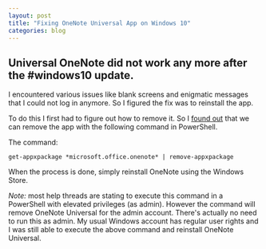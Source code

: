 ```yaml
---
layout: post
title: "Fixing OneNote Universal App on Windows 10"
categories: blog
---
```


## Universal OneNote did not work any more after the #windows10 update.

I encountered various issues like blank screens and enigmatic messages that I could not log in anymore. So I figured the fix was to reinstall the app.

To do this I first had to figure out how to remove it. So I [found out](https://social.technet.microsoft.com/Forums/en-US/ab5cf7ef-71bf-4dde-9711-313e440e6a82/onenote-cant-login?forum=WinPreview2014General) that we can remove the app with the following command in PowerShell.

The command:

    get-appxpackage *microsoft.office.onenote* | remove-appxpackage
    
When the process is done, simply reinstall OneNote using the Windows Store.    
    
*Note:* most help threads are stating to execute this command in a PowerShell with elevated privileges (as admin). However the command will remove OneNote Universal for the admin account. There's actually no need to run this as admin. My usual Windows account has regular user rights and I was still able to execute the above command and reinstall OneNote Universal.
